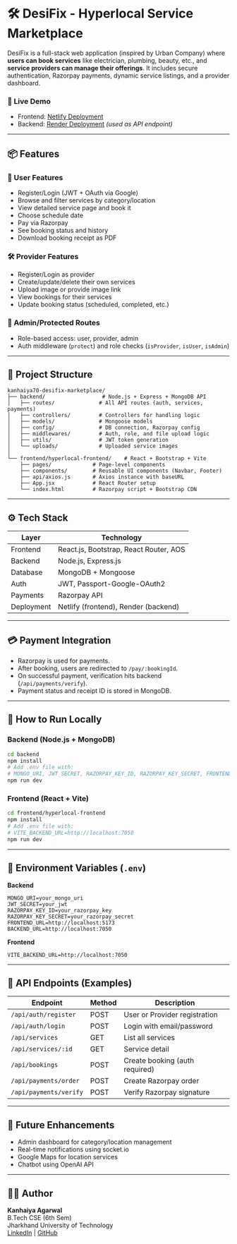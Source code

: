 
# 🛠️ DesiFix - Hyperlocal Service Marketplace

DesiFix is a full-stack web application (inspired by Urban Company) where **users can book services** like electrician, plumbing, beauty, etc., and **service providers can manage their offerings**. It includes secure authentication, Razorpay payments, dynamic service listings, and a provider dashboard.

### 🔗 Live Demo

- Frontend: [Netlify Deployment](https://desifix-marketplace.netlify.app)  
- Backend: [Render Deployment](https://desifix-marketplace-backend.onrender.com) *(used as API endpoint)*

---

## 📦 Features

### 👤 User Features
- Register/Login (JWT + OAuth via Google)
- Browse and filter services by category/location
- View detailed service page and book it
- Choose schedule date
- Pay via Razorpay
- See booking status and history
- Download booking receipt as PDF

### 🛠️ Provider Features
- Register/Login as provider
- Create/update/delete their own services
- Upload image or provide image link
- View bookings for their services
- Update booking status (scheduled, completed, etc.)

### 🔐 Admin/Protected Routes
- Role-based access: user, provider, admin
- Auth middleware (`protect`) and role checks (`isProvider`, `isUser`, `isAdmin`)

---

## 📁 Project Structure

```
kanhaiya70-desifix-marketplace/
├── backend/                  # Node.js + Express + MongoDB API
│   ├── routes/              # All API routes (auth, services, payments)
│   ├── controllers/         # Controllers for handling logic
│   ├── models/              # Mongoose models
│   ├── config/              # DB connection, Razorpay config
│   ├── middlewares/         # Auth, role, and file upload logic
│   ├── utils/               # JWT token generation
│   └── uploads/             # Uploaded service images
│
└── frontend/hyperlocal-frontend/    # React + Bootstrap + Vite
    ├── pages/             # Page-level components
    ├── components/        # Reusable UI components (Navbar, Footer)
    ├── api/axios.js       # Axios instance with baseURL
    ├── App.jsx            # React Router setup
    └── index.html         # Razorpay script + Bootstrap CDN
```

---

## ⚙️ Tech Stack

| Layer       | Technology                       |
|-------------|-----------------------------------|
| Frontend    | React.js, Bootstrap, React Router, AOS |
| Backend     | Node.js, Express.js               |
| Database    | MongoDB + Mongoose                |
| Auth        | JWT, Passport-Google-OAuth2       |
| Payments    | Razorpay API                      |
| Deployment  | Netlify (frontend), Render (backend) |

---

## 💳 Payment Integration

- Razorpay is used for payments.
- After booking, users are redirected to `/pay/:bookingId`.
- On successful payment, verification hits backend (`/api/payments/verify`).
- Payment status and receipt ID is stored in MongoDB.

---

## 📑 How to Run Locally

### Backend (Node.js + MongoDB)
```bash
cd backend
npm install
# Add .env file with:
# MONGO_URI, JWT_SECRET, RAZORPAY_KEY_ID, RAZORPAY_KEY_SECRET, FRONTEND_URL, BACKEND_URL
npm run dev
```

### Frontend (React + Vite)
```bash
cd frontend/hyperlocal-frontend
npm install
# Add .env file with:
# VITE_BACKEND_URL=http://localhost:7050
npm run dev
```

---

## 📌 Environment Variables (`.env`)

**Backend**
```
MONGO_URI=your_mongo_uri
JWT_SECRET=your_jwt
RAZORPAY_KEY_ID=your_razorpay_key
RAZORPAY_KEY_SECRET=your_razorpay_secret
FRONTEND_URL=http://localhost:5173
BACKEND_URL=http://localhost:7050
```

**Frontend**
```
VITE_BACKEND_URL=http://localhost:7050
```

---

## 🧪 API Endpoints (Examples)

| Endpoint                  | Method | Description                    |
|---------------------------|--------|--------------------------------|
| `/api/auth/register`      | POST   | User or Provider registration  |
| `/api/auth/login`         | POST   | Login with email/password      |
| `/api/services`           | GET    | List all services              |
| `/api/services/:id`       | GET    | Service detail                 |
| `/api/bookings`           | POST   | Create booking (auth required) |
| `/api/payments/order`     | POST   | Create Razorpay order          |
| `/api/payments/verify`    | POST   | Verify Razorpay signature      |

---


## 🚀 Future Enhancements

- Admin dashboard for category/location management
- Real-time notifications using socket.io
- Google Maps for location services
- Chatbot using OpenAI API

---

## 👨‍💻 Author

**Kanhaiya Agarwal**  
B.Tech CSE (6th Sem)  
Jharkhand University of Technology  
[LinkedIn](https://www.linkedin.com/public-profile/settings) | [GitHub](https://github.com/Kanhaiya70)
